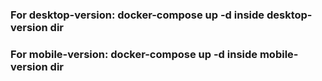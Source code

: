 ### For desktop-version: docker-compose up -d inside desktop-version dir
### For mobile-version:  docker-compose up -d inside mobile-version dir
